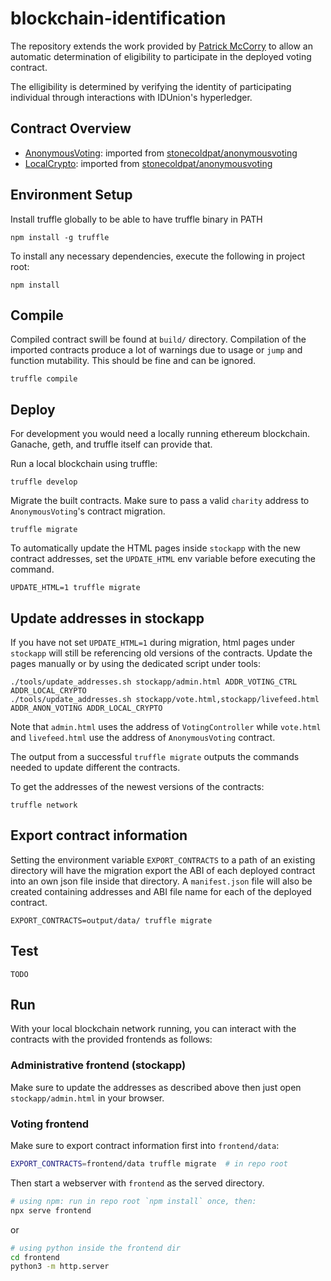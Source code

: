 # blockchain-identification

The repository extends the work provided by [Patrick
McCorry](https://github.com/stonecoldpat/anonymousvoting) to allow an automatic
determination of eligibility to participate in the deployed voting contract.

The elligibility is determined by verifying the identity of participating
individual through interactions with IDUnion's hyperledger.

## Contract Overview

- [AnonymousVoting](contracts/AnonymousVoting.sol): imported from
  [stonecoldpat/anonymousvoting](https://github.com/stonecoldpat/anonymousvoting)
- [LocalCrypto](contracts/LocalCrypto.sol): imported from
  [stonecoldpat/anonymousvoting](https://github.com/stonecoldpat/anonymousvoting)

## Environment Setup

Install truffle globally to be able to have truffle binary in PATH
```
npm install -g truffle
```

To install any necessary dependencies, execute the following in project root:

```
npm install
```

## Compile

Compiled contract swill be found at `build/` directory. Compilation of the imported
contracts produce a lot of warnings due to usage or `jump` and function
mutability. This should be fine and can be ignored.

```
truffle compile
```

## Deploy

For development you would need a locally running ethereum blockchain. Ganache,
geth, and truffle itself can provide that.

Run a local blockchain using truffle:

```
truffle develop
```

Migrate the built contracts. Make sure to pass a valid `charity` address to
`AnonymousVoting`'s contract migration.

```
truffle migrate
```

To automatically update the HTML pages inside `stockapp` with the new contract
addresses, set the `UPDATE_HTML` env variable before executing the command.

```
UPDATE_HTML=1 truffle migrate
```

## Update addresses in stockapp

If you have not set `UPDATE_HTML=1` during migration, html pages under
`stockapp` will still be referencing old versions of the contracts. Update the
pages manually or by using the dedicated script under tools:

```
./tools/update_addresses.sh stockapp/admin.html ADDR_VOTING_CTRL ADDR_LOCAL_CRYPTO
./tools/update_addresses.sh stockapp/vote.html,stockapp/livefeed.html
ADDR_ANON_VOTING ADDR_LOCAL_CRYPTO
```

Note that `admin.html` uses the address of `VotingController` while `vote.html`
and `livefeed.html` use the address of `AnonymousVoting` contract.

The output from a successful `truffle migrate` outputs the commands needed to
update different the contracts.

To get the addresses of the newest versions of the contracts:

```
truffle network
```

## Export contract information

Setting the environment variable `EXPORT_CONTRACTS` to a path of an existing
directory will have the migration export the ABI of each deployed contract into
an own json file inside that directory. A `manifest.json` file will also be
created containing addresses and ABI file name for each of the deployed
contract.

```
EXPORT_CONTRACTS=output/data/ truffle migrate
```

## Test

```
TODO
```

## Run

With your local blockchain network running, you can interact with the contracts
with the provided frontends as follows:

### Administrative frontend (stockapp)

Make sure to update the addresses as described above then just open
`stockapp/admin.html` in your browser.

### Voting frontend

Make sure to export contract information first into `frontend/data`:

```sh
EXPORT_CONTRACTS=frontend/data truffle migrate  # in repo root
```

Then start a webserver with `frontend` as the served directory.

```sh
# using npm: run in repo root `npm install` once, then:
npx serve frontend
```
or

```sh
# using python inside the frontend dir
cd frontend
python3 -m http.server
```



